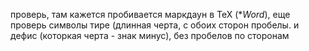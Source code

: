 проверь, там кажется пробивается маркдаун в TeX (**Word*), еще проверь символы тире (длинная черта, с обоих сторон пробелы. и дефис (которкая черта - знак минус), без пробелов по сторонам
